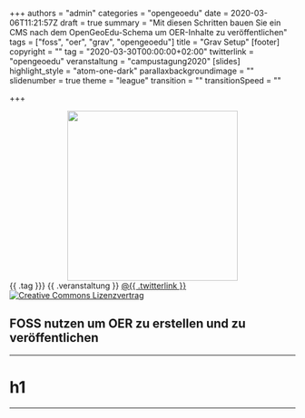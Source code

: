 +++
authors = "admin"
categories = "opengeoedu"
date = 2020-03-06T11:21:57Z
draft = true
summary = "Mit diesen Schritten bauen Sie ein CMS nach dem OpenGeoEdu-Schema um OER-Inhalte zu veröffentlichen"
tags = ["foss", "oer", "grav", "opengeoedu"]
title = "Grav Setup"
[footer]
copyright = ""
tag = "2020-03-30T00:00:00+02:00"
twitterlink = "opengeoedu"
veranstaltung = "campustagung2020"
[slides]
highlight_style = "atom-one-dark"
parallaxbackgroundimage = ""
slidenumber = true
theme = "league"
transition = ""
transitionSpeed = ""

+++
<style>
.object-fit {
width: 300px;
height: 300px;
margin: 0em auto;
}
.object-fit img {
object-fit: cover;
width: 100%;
height: 100%;
}
</style>

<div class="object-fit">
<img src="/uploads/LOGO_open_geo_edu_RGB.png">
</div>

<div id="oge-footer" class="footer">
<span class="element">{{ .tag }}}</span>
<span class="element">{{ .veranstaltung }}</span>
<span class="element"><a href="https://twitter.com/{{ .twitterlink }}">@{{ .twitterlink }}</a></span>
<span><a rel="license" href="http://creativecommons.org/licenses/by-sa/4.0/"><img alt="Creative Commons Lizenzvertrag" src="https://i.creativecommons.org/l/by-sa/4.0/88x31.png"></a></span>
</div>

<script type="text/javascript">
window.addEventListener("load", function() {

         revealDiv = document.querySelector("body div.reveal")
         footer = document.getElementById("oge-footer");
         revealDiv.appendChild(footer);
    
     } );

</script>

## FOSS nutzen um OER zu erstellen und zu veröffentlichen

***

# h1

***